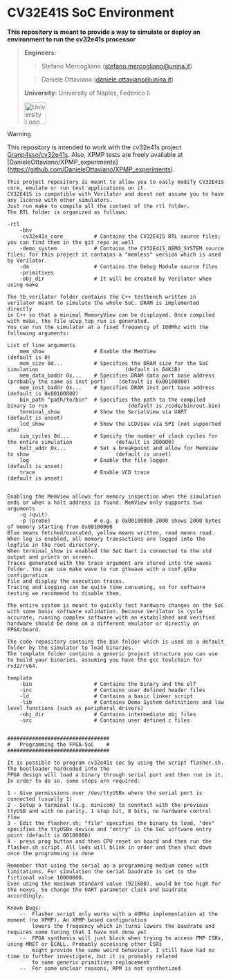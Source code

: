 # CV32E41S SoC Environment                                           

**This repository is meant to provide a way to simulate or deploy an environment to run the cv32e41s processor**

> **Engineers:** 
> > Stefano Mercogliano ([stefano.mercogliano@unina.it](mailto:stefano.mercogliano@unina.it))
> 
> > Daniele Ottaviano ([daniele.ottaviano@unina.it](mailto:daniele.ottaviano@unina.it)) 
>
> **University:** University of Naples, Federico II
>
>  <img src="https://upload.wikimedia.org/wikipedia/commons/a/a1/Napoli_university_logo.svg" alt="University Logo" width="50"/>

> [!WARNING]
> This repository is intended to work with the cv32e41s project [Granp4sso/cv32e41s](https://github.com/Granp4sso/cv32e41s).
> Also, XPMP tests are freely available at [DanieleOttaviano/XPMP\_experiments] (https://github.com/DanieleOttaviano/XPMP_experiments).

    This project repository is meant to allow you to easly modify CV32E41S core, emulate or run test applications on it.
    CV32E41S is compatible with Verilator and doest not assume you to have any license with other simulators.
    Just run make to compile all the content of the rtl folder.
    The RTL folder is organized as follows:

    -rtl
        -bhv
        -cv32e41s_core          # Contains the CV32E41S RTL source files; you can find them in the git repo as well
        -demo_system            # Contains the CV32E41S_DEMO_SYSTEM source files; for this project it contains a "memless" version which is used by Verilator.
        -dm                     # Contains the Debug Module source files
        -primitives             
        -obj_dir                # It will be created by Verilator when using make

    The tb_verilator folder contains the C++ testbench written in verilator meant to simulate the whole SoC. DRAM is implemented directly
    in C++ so that a minimal MemoryView can be displayed. Once compiled with make, the file uCup_top_run is generated. 
    You can run the simulator at a fixed frequency of 100Mhz with the following arguments:

    List of line arguments
        mem_show                # Enable the MemView                                                        (default is 0)
        mem_size 0d...          # Specifies the DRAM size for the SoC simulation                            (default is 64KiB)
        mem_data_baddr 0x...    # Specifies DRAM data port base address (probably the same as inst port)    (default is 0x00100000)
        mem_inst_baddr 0x...    # Specifies DRAM inst port base address                                     (default is 0x00100000)
        bin_path "path/to/bin"  # Specifies the path to the compiled binary to run                          (default is /code/bin/out.bin)
        terminal_show           # Show the SerialView via UART                                              (default is unset)
        lcd_show                # Show the LCDView via SPI (not supported atm)
        sim_cycles 0d...        # Specify the number of clock cycles for the entire simulation              (default is 200000)
        halt_addr 0x...         # Set a breakpoint and allow for MemView to show                            (default is unset)
        log                     # Enable the file logger                                                    (default is unset)
        trace                   # Enable VCD trace                                                          (default is unset)


    Enabling the MemView allows for memory inspection when the simulation ends or when a halt address is found. MemView only supports two arguments
        -q (quit)
        -p (probe)              # e.g. p 0x00100000 2000 shows 2000 bytes of memory starting from 0x00100000
    Blue means fetched/executed, yellow means written, read means read.
    When log is enabled, all memory transactions are logged into the logfile in the root directory.
    When terminal_show is enabled the SoC Uart is connected to the std output and prints on screen.
    Traces generated with the trace argument are stored into the waves folder. You can use make wave to run gtkwave with a conf.gtkw configuration
    file and display the execution traces.
    Tracing and Logging can be quite time consuming, so for software testing we recommend to disable them.
    
    The entire system is meant to quickly test hardware changes on the SoC with some basic software validation. Because Verilator is cycle accurate, running complex software with an estabilshed and verified
    hardware should be done on a different emulator or directly on FPGA/board.

    The code repository contains the bin folder which is used as a default folder by the simulator to load binaries.
    The template folder contains a generic project structure you can use to build your binaries, assuming you have the gcc toolchain for rv32/rv64.

    template
        -bin                    # Contains the binary and the elf
        -inc                    # Contains user defined header files
        -ld                     # Contains a basic linker script
        -lib                    # Contains Demo System definitions and low level functions (such as peripheral drivers)
        -obj_dir                # Contains intermediate obj files
        -src                    # Contains user defined c files

    
    #################################
    #   Programming the FPGA-SoC    #  
    #################################

    It is possible to program cv32e41s soc by using the script flasher.sh. The bootloader hardcoded into the
    FPGA design will load a binary through serial port and then run in it.
    In order to do so, some steps are required:

    1 - Give permissions over /dev/ttyUSBx where the serial port is connected (usually 1)
    2 - Setup a terminal (e.g. minicom) to conntect with the previous ttyUSB and with no parity, 1 stop bit, 8 bits, no hardware control flow
    3 - Edit the flasher.sh; "file" specifies the binary to load, "dev" specifies the ttyUSBx device and "entry" is the SoC software entry point (default is 00100080)
    4 - press prog button and then CPU reset on board and then run the flasher.sh script. All leds will blink in order and then shut down once the programming is done

    Remember that using the serial as a programming medium comes with limitations. For simulation the serial baudrate is set to the fictional value 10000000.
    Even using the masimum standard value (921600), would be too high for the nexys. So change the UART parameter clock and baudrate accordingly.
    
    Known Bugs:
        --  Flasher script only works with a 40Mhz implementation at the moment (no XPMP). An XPMP based configuration
            lowers the frequency which in turns lowers the baudrate and requires some tuning that I have not done yet
        --  FPGA synthesis will just block when trying to access PMP CSRs, using MRET or ECALL. Probably accessing other CSRs
            might provide the same weird behaviour. I still have had no time to further investigate, but it is probably related 
            to some generic primitives replacement
        --  For some unclear reasons, RPM is not synthetized 
